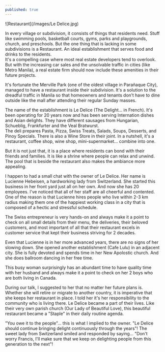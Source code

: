 ```yaml
---
published: true
---
```

![Restaurant](/images/Le Delice.jpg)

In every village or subdivision, it consists of things that residents need. Stuff like swimming pools, basketball courts, gyms, parks and playgrounds, church, and preschools.
But the one thing that is lacking in some subdivisions is a Restaurant. An ideal establishment that serves food and drinks to the residents.   
It's a compelling case where most real estate developers tend to overlook. 
But with the increasing car sales and the unsolvable traffic in cities (like Metro Manila), a real estate firm should now include these amenities in their future projects. 

It's fortunate the Merville Park (one of the oldest village in Parañaque City), managed to have a restaurant inside their subdivision. It's a solution to the dreadful traffic in Manila so that homeowners and tenants don't have to dine outside like the mall after attending their regular Sunday masses. 

The name of the establishment is Le Delice (The Delight... in French). It's been operating for 20 years now and has been serving Internation dishes and Asian delights. They have different sausages from Hungarian, Schueblig, Frankfurter and the Veal Bratwurst.   
The deli prepares Pasta, Pizza, Swiss Treats, Salads, Soups, Desserts, and Pinoy Specials. There is also a Wine Store in their joint. 
In a nutshell, it's a restaurant, coffee shop, wine shop, mini-supermarket... combine into one. 

But it is not just that, it is a place where residents can bond with their friends and families. It is like a shrine where people can relax and unwind. The pool that is beside the restaurant also makes the ambiance more appealing. 

I happen to had a small chat with the owner of Le Delice. Her name is Lucienne Hebeisen, a hardworking lady from Switzerland. She started this business in her front yard just all on her own. And now she has 20 employees. I've noticed that all of her staff are all cheerful and contented. One of the reason is that Lucienne hires people who live within 2-3 km radius making them one of the happiest working class in a city that is composed of a hectic and stressful schedule. 

The Swiss entrepreneur is very hands-on and always make it a point to check on all small details from their menu, the deliveries, their beloved customers, and most important of all that their restaurant excels in customer service that kept their business striving for 2 decades.

Even that Lucienne is in her more advanced years, there are no signs of her slowing down. She opened another establishment (Cafe Lulu) in an adjacent city.  She is fully devoted and spends time in her New Apolostic church. And she does ballroom dancing in her free time. 

This busy woman surprisingly has an abundant time to have quality time with her husband and always make it a point to check on her 2 boys who are both living in Canada. 

During our talk, I suggested to her that no matter her future plans is. Whether she will retire or migrate to another country, it is imperative that she keeps her restaurant in place. 
I told her it's her responsibility to the community who is living there. Le Delice became a part of their lives. Like their very own parish church (Our Lady of Beautiful Love), this beautiful restaurant became a "Staple" in their daily routine agenda.  

"You owe it to the people"... this is what I implied to the owner.  "Le Delice should continue bringing delight continuously through the years"! 
The sweet lady from Switzerland smiled and responded by saying... "Don't worry Francis, I'll make sure that we keep on delighting people from this generation to the next"!  
